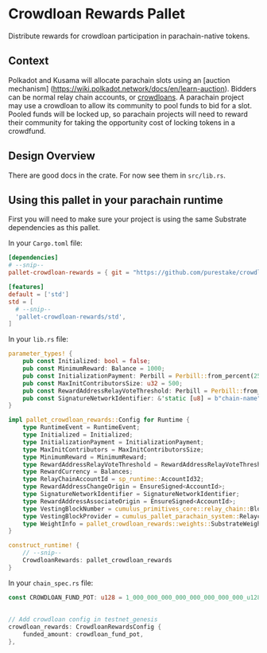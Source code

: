 # Crowdloan Rewards Pallet

Distribute rewards for crowdloan participation in parachain-native tokens.

## Context
Polkadot and Kusama will allocate parachain slots using an [auction mechanism]
(https://wiki.polkadot.network/docs/en/learn-auction). Bidders can be normal relay chain accounts,
or [crowdloans](https://wiki.polkadot.network/docs/en/learn-crowdloans). A parachain project may use
a crowdloan to allow its community to pool funds to bid for a slot. Pooled funds will be locked up,
so parachain projects will need to reward their community for taking the opportunity cost of locking
tokens in a crowdfund.

## Design Overview

There are good docs in the crate. For now see them in `src/lib.rs`.

## Using this pallet in your parachain runtime

First you will need to make sure your project is using the same Substrate dependencies as this
pallet.

In your `Cargo.toml` file:
```toml
[dependencies]
# --snip--
pallet-crowdloan-rewards = { git = "https://github.com/purestake/crowdloan-rewards", default-features = false, branch = "main" }

[features]
default = ['std']
std = [
  # --snip--
  'pallet-crowdloan-rewards/std',
]
```

In your `lib.rs` file:
```rust
parameter_types! {
    pub const Initialized: bool = false;
    pub const MinimumReward: Balance = 1000;
    pub const InitializationPayment: Perbill = Perbill::from_percent(25);
    pub const MaxInitContributorsSize: u32 = 500;
    pub const RewardAddressRelayVoteThreshold: Perbill = Perbill::from_percent(100);
    pub const SignatureNetworkIdentifier: &'static [u8] = b"chain-name";
}

impl pallet_crowdloan_rewards::Config for Runtime {
    type RuntimeEvent = RuntimeEvent;
    type Initialized = Initialized;
    type InitializationPayment = InitializationPayment;
    type MaxInitContributors = MaxInitContributorsSize;
    type MinimumReward = MinimumReward;
    type RewardAddressRelayVoteThreshold = RewardAddressRelayVoteThreshold;
    type RewardCurrency = Balances;
    type RelayChainAccountId = sp_runtime::AccountId32;
    type RewardAddressChangeOrigin = EnsureSigned<AccountId>;
    type SignatureNetworkIdentifier = SignatureNetworkIdentifier;
    type RewardAddressAssociateOrigin = EnsureSigned<AccountId>;
    type VestingBlockNumber = cumulus_primitives_core::relay_chain::BlockNumber;
    type VestingBlockProvider = cumulus_pallet_parachain_system::RelaychainBlockNumberProvider<Self>;
    type WeightInfo = pallet_crowdloan_rewards::weights::SubstrateWeight<Runtime>;
}

construct_runtime! {
	// --snip--
	CrowdloanRewards: pallet_crowdloan_rewards
}
```


In your `chain_spec.rs` file:
```rust
const CROWDLOAN_FUND_POT: u128 = 1_000_000_000_000_000_000_000_000_u128; // Total reward amount
	
	
// Add crowdloan config in testnet_genesis
crowdloan_rewards: CrowdloanRewardsConfig {
	funded_amount: crowdloan_fund_pot,
},
```
